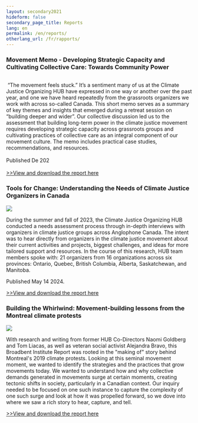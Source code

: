 ```yaml
---
layout: secondary2021
hideform: false
secondary_page_title: Reports
lang: en
permalink: /en/reports/
otherlang_url: /fr/rapports/
---
```

### Movement Memo - Developing Strategic Capacity and Cultivating Collective Care: Towards Community Power

![]()

 “The movement feels stuck.” It’s a sentiment many of us at the Climate Justice Organizing HUB have expressed in one way or another over the past year, and one we have heard repeatedly from the grassroots organizers we work with across so-called Canada. This short memo serves as a summary of key themes and insights that emerged during a retreat session on “building deeper and wider”. Our collective discussion led us to the assessment that building long-term power in the climate justice movement requires developing strategic capacity across grassroots groups and cultivating practices of collective care as an integral component of our movement culture. The memo includes practical case studies, recommendations, and resources. \
\
P﻿ublished De 202\
\
[\>﻿>View and download the report here](https://www.lehub.ca/media/movementmemoreport24.pdf)

### Tools for Change: Understanding the Needs of Climate Justice Organizers in Canada 

![](/media/toolsforchangehead.png)

During the summer and fall of 2023, the Climate Justice Organizing HUB conducted a needs assessment process through in-depth interviews with organizers in climate justice groups across Anglophone Canada. The intent was to hear directly from organizers in the climate justice movement about their current activities and projects, biggest challenges, and ideas for more tailored support and resources. In the course of this research, HUB team members spoke with: 21 organizers from 16 organizations across six provinces: Ontario, Quebec, British Columbia, Alberta, Saskatchewan, and Manitoba.

P﻿ublished May 14 2024.

[\>﻿>View and download the report here](https://www.lehub.ca/media/hubtoolsforchangereport.pdf)

### Building the Whirlwind: Movement-building lessons from the Montreal climate protests

![](/media/wwindheadsm.png)

With research and writing from former HUB Co-Directors Naomi Goldberg and Tom Liacas, as well as veteran social activist Alejandra Bravo, this Broadbent Institute Report was rooted in the "making of" story behind Montreal's 2019 climate protests. Looking at this seminal movement moment, we wanted to identify the strategies and the practices that grow movements today. We wanted to understand how and why collective demands generated in movements surge at certain moments, creating tectonic shifts in society, particularly in a Canadian context. Our inquiry needed to be focused on one such instance to capture the complexity of one such surge and look at how it was propelled forward, so we dove into where we saw a rich story to hear, capture, and tell.

[\>﻿>View and download the report here](https://www.lehub.ca/media/buildingthewhilrwind.pdf)